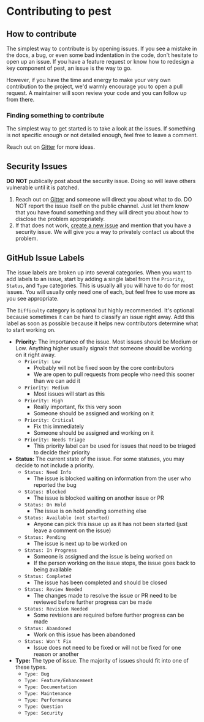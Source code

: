 # Contributing to pest

## How to contribute

The simplest way to contribute is by opening issues. If you see a mistake in the docs, a bug, or even some bad
indentation in the code, don't hesitate to open up an issue. If you have a feature request or know how to
redesign a key component of pest, an issue is the way to go.

However, if you have the time and energy to make your very own contribution to the project, we'd warmly
encourage you to open a pull request. A maintainer will soon review your code and you can follow up from there.

### Finding something to contribute

The simplest way to get started is to take a look at the issues. If something is not specific enough or not
detailed enough, feel free to leave a comment.

Reach out on [Gitter](https://gitter.im/pest-parser/pest) for more ideas.

## Security Issues

**DO NOT** publically post about the security issue. Doing so will leave others vulnerable until it is patched.

1. Reach out on [Gitter](https://gitter.im/pest-parser/pest) and someone will direct you about what to do. 
   DO NOT report the issue itself on the public channel. Just let them know that you have found something
   and they will direct you about how to disclose the problem appropriately.
2. If that does not work, [create a new issue](https://github.com/pest-parser/pest/issues/new) and mention
   that you have a security issue. We will give you a way to privately contact us about the problem.

## GitHub Issue Labels

The issue labels are broken up into several categories. When you want to add labels to an issue,
start by adding a single label from the `Priority`, `Status`, and `Type` categories. This is usually
all you will have to do for most issues. You will usually only need one of each, but feel free to
use more as you see appropriate.

The `Difficulty` category is optional but highly recommended. It's optional because sometimes
it can be hard to classify an issue right away. Add this label as soon as possible because it
helps new contributors determine what to start working on.

* **Priority:** The importance of the issue. Most issues should be Medium or Low. Anything higher
  usually signals that someone should be working on it right away.
  * `Priority: Low`
    * Probably will not be fixed soon by the core contributors
    * We are open to pull requests from people who need this sooner than we can add it
  * `Priority: Medium`
    * Most issues will start as this
  * `Priority: High`
    * Really important, fix this very soon
    * Someone should be assigned and working on it
  * `Priority: Critical`
    * Fix this immediately
    * Someone should be assigned and working on it
  * `Priority: Needs Triage`
    * This priority label can be used for issues that need to be triaged to decide their priority
* **Status:** The current state of the issue. For some statuses, you may decide to not include a priority.
  * `Status: Need Info`
    * The issue is blocked waiting on information from the user who reported the bug
  * `Status: Blocked`
    * The issue is blocked waiting on another issue or PR
  * `Status: On Hold`
    * The issue is on hold pending something else
  * `Status: Available (not started)`
    * Anyone can pick this issue up as it has not been started (just leave a comment on the issue)
  * `Status: Pending`
    * The issue is next up to be worked on
  * `Status: In Progress`
    * Someone is assigned and the issue is being worked on
    * If the person working on the issue stops, the issue goes back to being available
  * `Status: Completed`
    * The issue has been completed and should be closed
  * `Status: Review Needed`
    * The changes made to resolve the issue or PR need to be reviewed before further progress can be made
  * `Status: Revision Needed`
    * Some revisions are required before further progress can be made
  * `Status: Abandoned`
    * Work on this issue has been abandoned
  * `Status: Won't Fix`
    * Issue does not need to be fixed or will not be fixed for one reason or another
* **Type:** The type of issue. The majority of issues should fit into one of these types.
  * `Type: Bug`
  * `Type: Feature/Enhancement`
  * `Type: Documentation`
  * `Type: Maintenance`
  * `Type: Performance`
  * `Type: Question`
  * `Type: Security`
